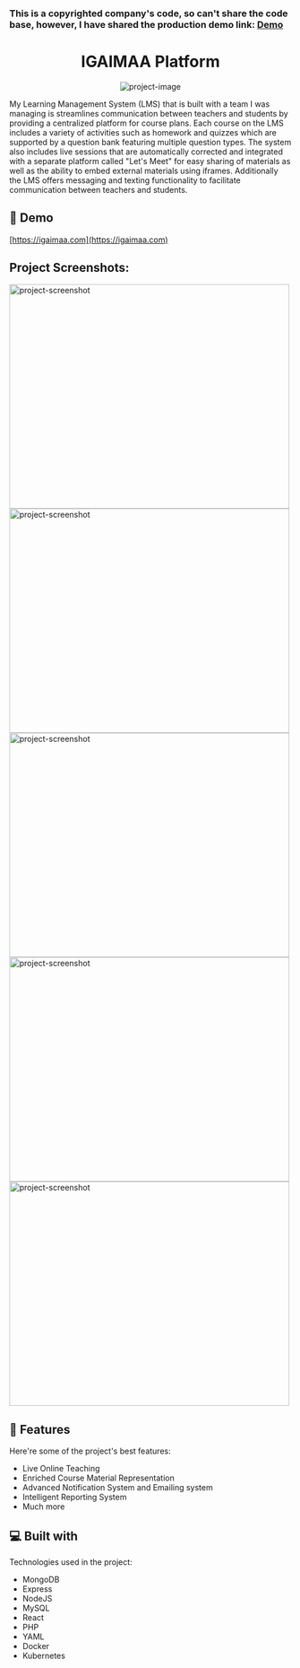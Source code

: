 ### This is a copyrighted company's code, so can't share the code base, however, I have shared the production demo link: [Demo](https://igaimaa.com)

<h1 align="center" id="title">IGAIMAA Platform</h1>

<p align="center"><img src="https://igaimaa.com/pluginfile.php/1/theme_purity/loginpagelogo/1662643112/Header%20Horizontal%201.png" alt="project-image"></p>

<p id="description">My Learning Management System (LMS) that is built with a team I was managing is streamlines communication between teachers and students by providing a centralized platform for course plans. Each course on the LMS includes a variety of activities such as homework and quizzes which are supported by a question bank featuring multiple question types. The system also includes live sessions that are automatically corrected and integrated with a separate platform called "Let's Meet" for easy sharing of materials as well as the ability to embed external materials using iframes. Additionally the LMS offers messaging and texting functionality to facilitate communication between teachers and students.</p>

<h2>🚀 Demo</h2>

[https://igaimaa.com](https://igaimaa.com)

<h2>Project Screenshots:</h2>

<img src="https://user-images.githubusercontent.com/47497598/212535262-8767c7a6-8eb5-4830-903e-51176cae06a7.png" alt="project-screenshot" width="500" height="400/">

<img src="https://user-images.githubusercontent.com/47497598/212535280-cddfb892-0d25-4f03-af70-15c02a187da8.png" alt="project-screenshot" width="500" height="400/">

<img src="https://user-images.githubusercontent.com/47497598/212535322-d957861f-d9f1-4ede-b5e8-52197b0ea0f8.png" alt="project-screenshot" width="500" height="400/">

<img src="https://user-images.githubusercontent.com/47497598/212535333-1d547b08-37ac-43ea-897d-85e24ea9d8ca.png" alt="project-screenshot" width="500" height="400/">

<img src="https://user-images.githubusercontent.com/47497598/212535343-40723149-1d50-4db4-b490-8146fbdf4baf.png" alt="project-screenshot" width="500" height="400/">

  
  
<h2>🧐 Features</h2>

Here're some of the project's best features:

*   Live Online Teaching
*   Enriched Course Material Representation
*   Advanced Notification System and Emailing system
*   Intelligent Reporting System
*   Much more

  
  
<h2>💻 Built with</h2>

Technologies used in the project:

*   MongoDB
*   Express
*   NodeJS
*   MySQL
*   React
*   PHP
*   YAML
*   Docker
*   Kubernetes
